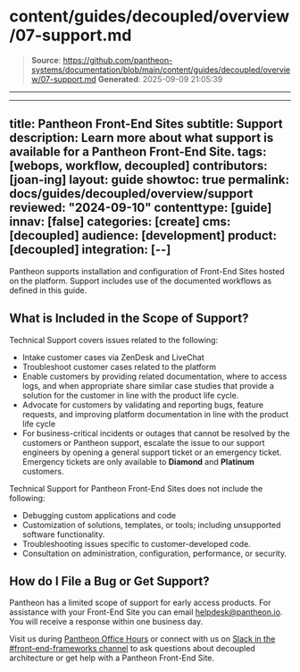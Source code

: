 # content/guides/decoupled/overview/07-support.md

> **Source**: https://github.com/pantheon-systems/documentation/blob/main/content/guides/decoupled/overview/07-support.md
> **Generated**: 2025-09-09 21:05:39

---

---
title: Pantheon Front-End Sites
subtitle: Support
description: Learn more about what support is available for a Pantheon Front-End Site.
tags: [webops, workflow, decoupled]
contributors: [joan-ing]
layout: guide
showtoc: true
permalink: docs/guides/decoupled/overview/support
reviewed: "2024-09-10"
contenttype: [guide]
innav: [false]
categories: [create]
cms: [decoupled]
audience: [development]
product: [decoupled]
integration: [--]
---

Pantheon supports installation and configuration of Front-End Sites hosted on the platform. Support includes use of the documented workflows as defined in this guide.

## What is Included in the Scope of Support?

Technical Support covers issues related to the following:

- Intake customer cases via ZenDesk and LiveChat
- Troubleshoot customer cases related to the platform
- Enable customers by providing related documentation, where to access logs, and when appropriate share similar case studies that provide a solution for the customer in line with the product life cycle.
- Advocate for customers by validating and reporting bugs, feature requests, and improving platform documentation in line with the product life cycle
- For business-critical incidents or outages that cannot be resolved by the customers or Pantheon support, escalate the issue to our support engineers by opening a general support ticket or an emergency ticket. Emergency tickets are only available to **Diamond** and **Platinum** customers.

Technical Support for Pantheon Front-End Sites does not include the following:

- Debugging custom applications and code
- Customization of solutions, templates, or tools; including unsupported software functionality.
- Troubleshooting issues specific to customer-developed code.
- Consultation on administration, configuration, performance, or security.


## How do I File a Bug or Get Support?

Pantheon has a limited scope of support for early access products. For assistance with your Front-End Site you can email helpdesk@pantheon.io. You will receive a response within one business day.

Visit us during [Pantheon Office Hours](https://pantheon.io/developers/office-hours) or connect with us on [Slack in the #front-end-frameworks channel](https://pantheon-community.slack.com/archives/C01DXGMFZFB/p1660599669269709) to ask questions about decoupled architecture or get help with a Pantheon Front-End Site.
